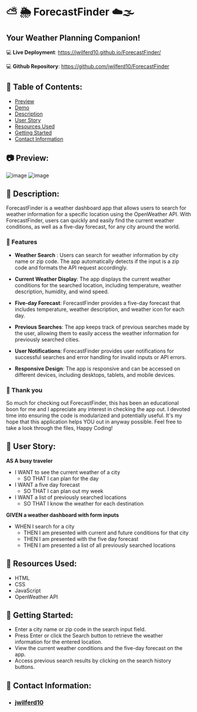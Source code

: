# ⛅ 🌦️ ForecastFinder ☁️🌫️

## Your Weather Planning Companion!

:computer: **Live Deployment**: https://jwilferd10.github.io/ForecastFinder/

:computer: **Github Repository**: https://github.com/jwilferd10/ForecastFinder

## :open_file_folder: Table of Contents:
  - [Preview](#camera-preview)
  - [Demo](#movie_camera-demo)
  - [Description](#wave-description)
  - [User Story](#book-user-story)
  - [Resources Used](#floppy_disk-resources-used)
  - [Getting Started](#minidisc-getting-started)
  - [Contact Information](#e-mail-contact-information)

## :camera: Preview:
![image](assets/imgs/ForecastFinder.gif)
![image](assets/imgs/ForecastFinderMobile.gif)

## :wave: Description: 
ForecastFinder is a weather dashboard app that allows users to search for weather information for a specific location using the OpenWeather API. With ForecastFinder, users can quickly and easily find the current weather conditions, as well as a five-day forecast, for any city around the world.

### 🚀 Features
- **Weather Search** : Users can search for weather information by city name or zip code. The app automatically detects if the input is a zip code and formats the API request accordingly.

- **Current Weather Display**: The app displays the current weather conditions for the searched location, including temperature, weather description, humidity, and wind speed.

- **Five-day Forecast**: ForecastFinder provides a five-day forecast that includes temperature, weather description, and weather icon for each day.

- **Previous Searches**: The app keeps track of previous searches made by the user, allowing them to easily access the weather information for previously searched cities.

- **User Notifications**: ForecastFinder provides user notifications for successful searches and error handling for invalid inputs or API errors.

- **Responsive Design**: The app is responsive and can be accessed on different devices, including desktops, tablets, and mobile devices.

### 🙏 Thank you 
So much for checking out ForecastFinder, this has been an educational boon for me and I appreciate any interest in checking the app out. I devoted time into ensuring the code is modularized and potentially useful. It's my hope that this application helps YOU out in anyway possible. Feel free to take a look through the files, Happy Coding! 

## :book: User Story:
**AS A  busy traveler**
- I WANT to see the current weather of a city 
  - SO THAT I can plan for the day
- I WANT a five day forecast 
  - SO THAT I can plan out my week
- I WANT a list of previously searched locations
  - SO THAT I know the weather for each destination 

**GIVEN a weather dashboard with form inputs**
- WHEN I search for a city
  - THEN I am presented with current and future conditions for that city
  - THEN I am presented with the five day forecast 
  - THEN I am presented a list of all previously searched locations
  
## :floppy_disk: Resources Used:
- HTML
- CSS
- JavaScript
- OpenWeather API

## :minidisc: Getting Started:
   - Enter a city name or zip code in the search input field.
   - Press Enter or click the Search button to retrieve the weather information for the entered location.
   - View the current weather conditions and the five-day forecast on the app.
   - Access previous search results by clicking on the search history buttons.
  
## :e-mail: Contact Information:
- ### [jwilferd10](https://github.com/jwilferd10)
